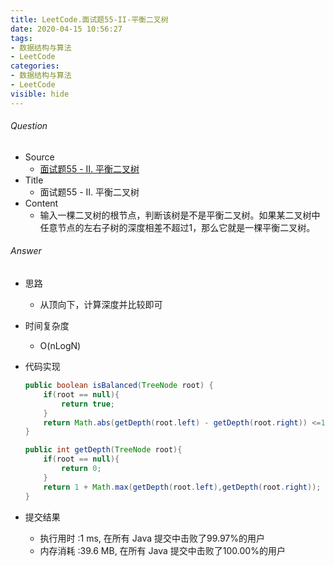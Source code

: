 ```yaml
---
title: LeetCode.面试题55-II-平衡二叉树
date: 2020-04-15 10:56:27
tags:
- 数据结构与算法
- LeetCode
categories:
- 数据结构与算法
- LeetCode
visible: hide
---
```

###### Question
- Source
	- [面试题55 - II. 平衡二叉树](https://leetcode-cn.com/problems/ping-heng-er-cha-shu-lcof/) 
- Title
	- 面试题55 - II. 平衡二叉树 
- Content
	- 输入一棵二叉树的根节点，判断该树是不是平衡二叉树。如果某二叉树中任意节点的左右子树的深度相差不超过1，那么它就是一棵平衡二叉树。 
<!--more-->

###### Answer
- 思路
	- 从顶向下，计算深度并比较即可 
- 时间复杂度
	- O(nLogN) 	
- 代码实现

	```Java
	public boolean isBalanced(TreeNode root) {
        if(root == null){
            return true;
        }
        return Math.abs(getDepth(root.left) - getDepth(root.right)) <=1 && isBalanced(root.left) && isBalanced(root.right);
    }

    public int getDepth(TreeNode root){
        if(root == null){
            return 0;
        }
        return 1 + Math.max(getDepth(root.left),getDepth(root.right));
    }
	```
- 提交结果
	- 执行用时 :1 ms, 在所有 Java 提交中击败了99.97%的用户
	- 内存消耗 :39.6 MB, 在所有 Java 提交中击败了100.00%的用户

